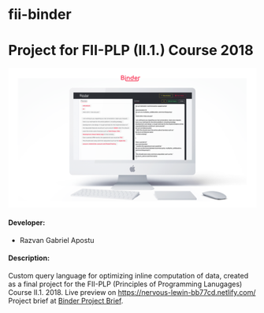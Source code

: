 # fii-binder

# Project for FII-PLP (II.1.) Course 2018 
![Screenshot of the platform](binder_cover_center.png)


#### Developer:
- Razvan Gabriel Apostu

#### Description:
Custom query language for optimizing inline computation of data, created as a final project for the FII-PLP (Principles of Programming Lanugages) Course II.1. 2018.
Live preview on https://nervous-lewin-bb77cd.netlify.com/
Project brief at [Binder Project Brief](ProjectBrief.pdf).

